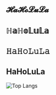 ## 𝓗𝓪𝓗𝓸𝓛𝓾𝓛𝓪
## ℍ𝕒ℍ𝕠𝕃𝕦𝕃𝕒
## 𝙷𝚊𝙷𝚘𝙻𝚞𝙻𝚊
## HaHoLuLa

![Top Langs](https://github-readme-stats.vercel.app/api/top-langs/?username=HaHoLuLa&layout=compact)

<!--
**HaHoLuLa/HaHoLuLa** is a ✨ _special_ ✨ repository because its `README.md` (this file) appears on your GitHub profile.

Here are some ideas to get you started:

- 🔭 I’m currently working on ...
- 🌱 I’m currently learning ...
- 👯 I’m looking to collaborate on ...
- 🤔 I’m looking for help with ...
- 💬 Ask me about ...
- 📫 How to reach me: ...
- 😄 Pronouns: ...
- ⚡ Fun fact: ...
-->
